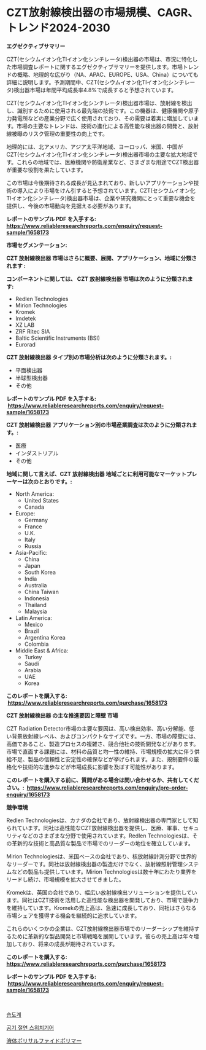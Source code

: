 <p><h1>CZT放射線検出器の市場規模、CAGR、トレンド2024-2030</h1></p><p><strong>エグゼクティブサマリー</strong></p>
<p><p>CZT(セシウムイオン化Tlイオン化シンチレータ)検出器の市場は、市況に特化した市場調査レポートに関するエグゼクティブサマリーを提供します。市場トレンドの概略、地理的な広がり（NA、APAC、EUROPE、USA、China）についても詳細に説明します。予測期間中、CZT(セシウムイオン化Tlイオン化シンチレータ)検出器市場は年間平均成長率4.8%で成長すると予想されています。</p><p>CZT(セシウムイオン化Tlイオン化シンチレータ)検出器市場は、放射線を検出し、識別するために使用される最先端の技術です。この機器は、健康機関や原子力発電所などの産業分野で広く使用されており、その需要は着実に増加しています。市場の主要なトレンドは、技術の進化による高性能な検出器の開発と、放射線被曝のリスク管理の重要性の向上です。</p><p>地理的には、北アメリカ、アジア太平洋地域、ヨーロッパ、米国、中国がCZT(セシウムイオン化Tlイオン化シンチレータ)検出器市場の主要な拡大地域です。これらの地域では、医療機関や防衛産業など、さまざまな用途でCZT検出器が重要な役割を果たしています。</p><p>この市場は今後期待される成長が見込まれており、新しいアプリケーションや技術の導入により市場をけん引すると予想されています。CZT(セシウムイオン化Tlイオン化シンチレータ)検出器市場は、企業や研究機関にとって重要な機会を提供し、今後の市場動向を見据える必要があります。</p></p>
<p><strong>レポートのサンプル PDF を入手する: <a href="https://www.reliableresearchreports.com/enquiry/request-sample/1658173">https://www.reliableresearchreports.com/enquiry/request-sample/1658173</a></strong></p>
<p><strong>市場セグメンテーション:</strong></p>
<p><strong> CZT 放射線検出器 市場はさらに概要、展開、アプリケーション、地域に分類されます :</strong></p>
<p><strong>コンポーネントに関しては、 CZT 放射線検出器 市場は次のように分類されます: &nbsp;</strong></p>
<p><ul><li>Redlen Technologies</li><li>Mirion Technologies</li><li>Kromek</li><li>Imdetek</li><li>XZ LAB</li><li>ZRF Ritec SIA</li><li>Baltic Scientific Instruments (BSI)</li><li>Eurorad</li></ul></p>
<p><strong> CZT 放射線検出器 タイプ別の市場分析は次のように分類されます。:</strong></p>
<p><ul><li>平面検出器</li><li>半球型検出器</li><li>その他</li></ul></p>
<p><strong>レポートのサンプル PDF を入手する: &nbsp;<a href="https://www.reliableresearchreports.com/enquiry/request-sample/1658173">https://www.reliableresearchreports.com/enquiry/request-sample/1658173</a></strong></p>
<p><strong> CZT 放射線検出器 アプリケーション別の市場産業調査は次のように分類されます。:</strong></p>
<p><ul><li>医療</li><li>インダストリアル</li><li>その他</li></ul></p>
<p><strong>地域に関して言えば、CZT 放射線検出器 地域ごとに利用可能なマーケットプレーヤーは次のとおりです。:</strong></p>
<p><ul>
    <li>
        North America:
        <ul>
            <li>United States</li>
            <li>Canada</li>
        </ul>
    </li>
    <li>
        Europe:
        <ul>
            <li>Germany</li>
            <li>France</li>
            <li>U.K.</li>
            <li>Italy</li>
            <li>Russia</li>
        </ul>
    </li>
    <li>
        Asia-Pacific:
        <ul>
            <li>China</li>
            <li>Japan</li>
            <li>South Korea</li>
            <li>India</li>
            <li>Australia</li>
            <li>China Taiwan</li>
            <li>Indonesia</li>
            <li>Thailand</li>
            <li>Malaysia</li>
        </ul>
    </li>
    <li>
        Latin America:
        <ul>
            <li>Mexico</li>
            <li>Brazil</li>
            <li>Argentina Korea</li>
            <li>Colombia</li>
        </ul>
    </li>
    <li>
        Middle East & Africa:
        <ul>
            <li>Turkey</li>
            <li>Saudi</li>
            <li>Arabia</li>
            <li>UAE</li>
            <li>Korea</li>
        </ul>
    </li>
    </ul></p>
<p><strong>このレポートを購入する: &nbsp;<a href="https://www.reliableresearchreports.com/purchase/1658173">https://www.reliableresearchreports.com/purchase/1658173</a></strong></p>
<p><strong>CZT 放射線検出器 の主な推進要因と障壁 市場</strong></p>
<p><p>CZT Radiation Detector市場の主要な要因は、高い検出効率、高い分解能、低い背景放射線レベル、およびコンパクトなサイズです。一方、市場の障壁には、高価であること、製造プロセスの複雑さ、競合他社の技術開発などがあります。市場で直面する課題には、材料の品質と均一性の維持、市場規模の拡大に伴う供給不足、製品の信頼性と安定性の確保などが挙げられます。また、規制要件の厳格化や技術的な進歩などが市場成長に影響を及ぼす可能性があります。</p></p>
<p><strong>このレポートを購入する前に、質問がある場合は問い合わせるか、共有してください。:&nbsp; <a href="https://www.reliableresearchreports.com/enquiry/pre-order-enquiry/1658173">https://www.reliableresearchreports.com/enquiry/pre-order-enquiry/1658173</a></strong></p>
<p><strong>競争環境</strong></p>
<p><p>Redlen Technologiesは、カナダの会社であり、放射線検出器の専門家として知られています。同社は高性能なCZT放射線検出器を提供し、医療、軍事、セキュリティなどのさまざまな分野で使用されています。Redlen Technologiesは、その革新的な技術と高品質な製品で市場でのリーダーの地位を確立しています。</p><p>Mirion Technologiesは、米国ベースの会社であり、核放射線計測分野で世界的なリーダーです。同社は放射線検出器の製造だけでなく、放射線照射管理システムなどの製品も提供しています。Mirion Technologiesは数十年にわたり業界をリードし続け、市場規模を拡大させてきました。</p><p>Kromekは、英国の会社であり、幅広い放射線検出ソリューションを提供しています。同社はCZT技術を活用した高性能な検出器を開発しており、市場で競争力を維持しています。Kromekの売上高は、急速に成長しており、同社はさらなる市場シェアを獲得する機会を継続的に追求しています。</p><p>これらのいくつかの企業は、CZT放射線検出器市場でのリーダーシップを維持するために革新的な製品開発と市場戦略を展開しています。彼らの売上高は年々増加しており、将来の成長が期待されています。</p></p>
<p><strong>このレポートを購入する: &nbsp; <a href="https://www.reliableresearchreports.com/purchase/1658173">https://www.reliableresearchreports.com/purchase/1658173</a></strong></p>
<p><strong>レポートのサンプル PDF を入手する: &nbsp;<a href="https://www.reliableresearchreports.com/enquiry/request-sample/1658173">https://www.reliableresearchreports.com/enquiry/request-sample/1658173</a></strong><strong></strong></p>
<p>&nbsp;</p>
<p><p><a href="https://medium.com/@arthuralety6767836754/%ED%9E%88%EB%93%9C%EB%A1%9C%EB%AF%B8%ED%84%B0-%EC%8B%9C%EC%9E%A5-%EB%B6%84%EC%84%9D-%EA%B8%80%EB%A1%9C%EB%B2%8C-%EC%82%B0%EC%97%85-%EC%A0%84%EB%A7%9D-%EB%B0%8F-%EC%98%88%EC%B8%A1-2024%EB%85%84%EB%B6%80%ED%84%B0-2031%EB%85%84%EA%B9%8C%EC%A7%80-56dfe3778a44">습도계</a></p><p><a href="https://medium.com/@tonyolfson67562023/%EA%B3%B5%EA%B8%B0-%EC%A0%88%EC%97%B0-%EC%8A%A4%EC%9C%84%EC%B9%98%EA%B8%B0%EC%96%B4-%EC%8B%9C%EC%9E%A5%EC%9D%80-%EC%8B%9C%EC%9E%A5-%EC%A0%90%EC%9C%A0%EC%9C%A8-%EC%8B%9C%EC%9E%A5-%EB%8F%99%ED%96%A5-%EB%B0%8F-%EC%8B%9C%EC%9E%A5-%EC%84%B1%EC%9E%A5%EC%97%90-%EB%8C%80%ED%95%9C-%EC%A0%95%EB%B3%B4%EB%A5%BC-%EC%A0%9C%EA%B3%B5%ED%95%A9%EB%8B%88%EB%8B%A4-40c9576c7217">공기 절연 스위치기어</a></p><p><a href="https://github.com/AriMuller2009/Market-Research-Report-List-1/blob/main/823003112157.md">液体ポリサルファイドポリマー</a></p></p>